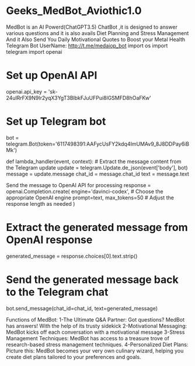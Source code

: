 # Geeks_MedBot_Aviothic1.0
MedBot is an AI Powerd(ChatGPT3.5) ChatBot ,it is designed to answer various questions and it is also avails Diet Planning and Stress Management And it Also Send You Daily Motivational Quotes to Boost your Metal Health
Telegram Bot UserName:   http://t.me/medaiop_bot
import os
import telegram
import openai

# Set up OpenAI API
openai.api_key = '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'

# Set up Telegram bot
bot = telegram.Bot(token='6117498391:AAFycUsFY2kdq4ImUMAv9_8J8DDPay6iBMk')

def lambda_handler(event, context):
    # Extract the message content from the Telegram update
    update = telegram.Update.de_json(event['body'], bot)
    message = update.message
    chat_id = message.chat_id
    text = message.text

   Send the message to OpenAI API for processing
    response = openai.Completion.create(
        engine='davinci-codex',  # Choose the appropriate OpenAI engine
        prompt=text,
        max_tokens=50  # Adjust the response length as needed
    )

   # Extract the generated message from OpenAI response
   generated_message = response.choices[0].text.strip()

   # Send the generated message back to the Telegram chat
   bot.send_message(chat_id=chat_id, text=generated_message)
    
Functions of MedBot:
1-The Ultimate Q&A Partner: Got questions? MedBot has answers! With the help of its trusty sidekick
2-Motivational Messaging: MedBot kicks off each conversation with a motivational message
3-Stress Management Techniques: MedBot has access to a treasure trove of research-based stress management techniques.
4-Personalized Diet Plans: Picture this: MedBot becomes your very own culinary wizard, helping you create diet plans tailored to your preferences and goals.
